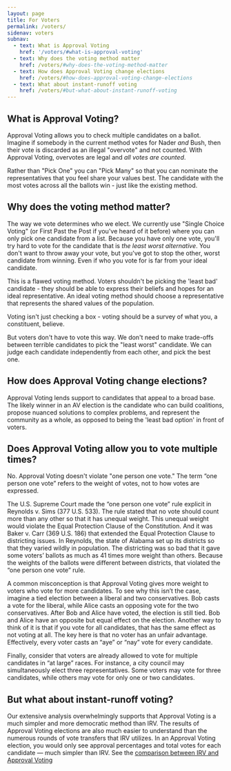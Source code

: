 ```yaml
---
layout: page
title: For Voters
permalink: /voters/
sidenav: voters
subnav:
  - text: What is Approval Voting
    href: '/voters/#what-is-approval-voting'
  - text: Why does the voting method matter
    href: /voters/#why-does-the-voting-method-matter
  - text: How does Approval Voting change elections
    href: /voters/#how-does-approval-voting-change-elections
  - text: What about instant-runoff voting
    href: /voters/#but-what-about-instant-runoff-voting
---
```



## What is Approval Voting?

Approval Voting allows you to check multiple candidates on a ballot. Imagine if somebody in the current method votes for Nader *and* Bush, then their vote is discarded as an illegal "overvote" and not counted. With Approval Voting, overvotes are legal and _all votes are counted_.

Rather than "Pick One" you can "Pick Many" so that you can nominate the representatives that you feel share your values best. The candidate with the most votes across all the ballots win - just like the existing method.


## Why does the voting method matter?

The way we vote determines who we elect. We currently use "Single Choice Voting" (or First Past the Post if you've heard of it before) where you can only pick one candidate from a list. Because you have only one vote, you'll try hard to vote for the candidate that is _the least worst alternative_. You don't want to throw away your vote, but you've got to stop the other, worst candidate from winning. Even if who you vote for is far from your ideal candidate.

This is a flawed voting method. Voters shouldn't be picking the 'least bad' candidate - they should be able to express their beliefs and hopes for an ideal representative. An ideal voting method should choose a representative that represents the shared values of the population.

Voting isn't just checking a box - voting should be a survey of what you, a constituent, believe.

But voters don't have to vote this way. We don't need to make trade-offs between terrible candidates to pick the "least worst" candidate. We can judge each candidate independently from each other, and pick the best one.

## How does Approval Voting change elections?

Approval Voting lends support to candidates that appeal to a broad base. The likely winner in an AV election is the candidate who can build coalitions, propose nuanced solutions to complex problems, and represent the community as a whole, as opposed to being the 'least bad option' in front of voters.

## Does Approval Voting allow you to vote multiple times?

No. Approval Voting doesn't violate "one person one vote." The term “one person one vote” refers to the weight of votes, not to how votes are expressed.

The U.S. Supreme Court made the “one person one vote” rule explicit in Reynolds v. Sims (377 U.S. 533). The rule stated that no vote should count more than any other so that it has unequal weight. This unequal weight would violate the Equal Protection Clause of the Constitution. And it was Baker v. Carr (369 U.S. 186) that extended the Equal Protection Clause to districting issues. In Reynolds, the state of Alabama set up its districts so that they varied wildly in population. The districting was so bad that it gave some voters’ ballots as much as 41 times more weight than others. Because the weights of the ballots were different between districts, that violated the “one person one vote” rule.

A common misconception is that Approval Voting gives more weight to voters who vote for more candidates. To see why this isn’t the case, imagine a tied election between a liberal and two conservatives. Bob casts a vote for the liberal, while Alice casts an opposing vote for the two conservatives. After Bob and Alice have voted, the election is still tied. Bob and Alice have an opposite but equal effect on the election. Another way to think of it is that if you vote for all candidates, that has the same effect as not voting at all. The key here is that no voter has an unfair advantage. Effectively, every voter casts an “aye” or “nay” vote for every candidate.

Finally, consider that voters are already allowed to vote for multiple candidates in “at large” races. For instance, a city council may simultaneously elect three representatives. Some voters may vote for three candidates, while others may vote for only one or two candidates.

## But what about instant-runoff voting?

Our extensive analysis overwhelmingly supports that Approval Voting is a much simpler and more democratic method than IRV. The results of Approval Voting elections are also much easier to understand than the numerous rounds of vote transfers that IRV utilizes. In an Approval Voting election, you would only see approval percentages and total votes for each candidate — much simpler than IRV. See the [comparison between IRV and Approval Voting](/compare)
